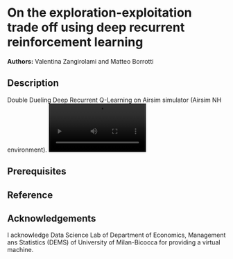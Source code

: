 # On the exploration-exploitation trade off using deep recurrent reinforcement learning

**Authors:** Valentina Zangirolami and Matteo Borrotti

## **Description**
Double Dueling Deep Recurrent Q-Learning on Airsim simulator (Airsim NH environment).
<video src="https://user-images.githubusercontent.com/78240304/149147549-29936bd7-f629-4b66-a125-ddcd50443bcb.mp4" width="224">
## **Prerequisites**
  

## **Reference**

## **Acknowledgements**
I acknowledge Data Science Lab of Department of Economics, Management ans Statistics (DEMS) of University of Milan-Bicocca for providing a virtual machine.


